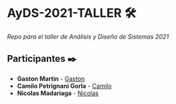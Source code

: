 # AyDS-2021-TALLER 🛠️

_Repo para el taller de Análisis y Diseño de Sistemas 2021_

## Participantes ✒️
* **Gaston Martin** - [Gaston](https://github.com/Gaaston12)
* **Camilo Petrignani Gorla** - [Camilo](https://github.com/camilo-pg)
* **Nicolas Madariaga** - [Nicolas]()

